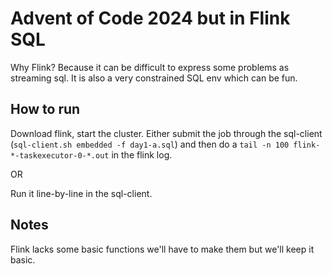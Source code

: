 # Advent of Code 2024 but in Flink SQL

Why Flink? Because it can be difficult to express some problems as streaming sql. It is also a very constrained SQL env which can be fun.

## How to run
Download flink, start the cluster. Either submit the job through the sql-client (`sql-client.sh embedded -f day1-a.sql`) and then do a `tail -n 100 flink-*-taskexecutor-0-*.out` in the flink log.

OR

Run it line-by-line in the sql-client.

## Notes
Flink lacks some basic functions we'll have to make them but we'll keep it basic.